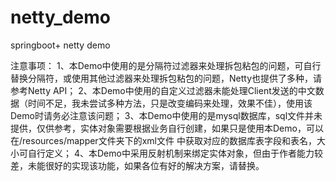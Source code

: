 # netty_demo
springboot+ netty demo


注意事项：
  1、本Demo中使用的是分隔符过滤器来处理拆包粘包的问题，可自行替换分隔符，或使用其他过滤器来处理拆包粘包的问题，Netty也提供了多种，请参考Netty API；
  2、本Demo中使用的自定义过滤器未能处理Client发送的中文数据（时间不足，我未尝试多种方法，只是改变编码来处理，效果不佳），使用该Demo时请务必注意该问题；
  3、本Demo中使用的是mysql数据库，sql文件并未提供，仅供参考，实体对象需要根据业务自行创建，如果只是使用本Demo，可以在/resources/mapper文件夹下的xml文件
  中获取对应的数据库表字段和表名，大小可自行定义；
  4、本Demo中采用反射机制来绑定实体对象，但由于作者能力较差，未能很好的实现该功能，如果各位有好的解决方案，请替换。
